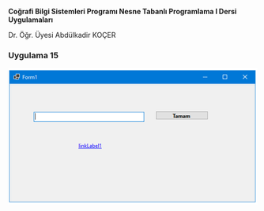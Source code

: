 <p><b>Coğrafi Bilgi Sistemleri Programı Nesne Tabanlı Programlama I Dersi Uygulamaları</b></p>
<p> Dr. Öğr. Üyesi Abdülkadir KOÇER</p>
<H3>Uygulama 15</H3>
<img src="https://github.com/akocer/Nesne-I/blob/main/uyg15/U15.png"/>
